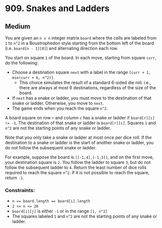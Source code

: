 # 909. Snakes and Ladders

## Medium

You are given an `n x n` integer matrix `board` where the cells are labeled from `1` to `n^2` in a Boustrophedon style
starting from the bottom left of the board (i.e. `board[n - 1][0]`) and alternating direction each row.

You start on square `1` of the board. In each move, starting from square `curr`, do the following:

- Choose a destination square `next` with a label in the range `[curr + 1, min(curr + 6, n^2)]`.
    - This choice simulates the result of a standard 6-sided die roll: i.e., there are always at most 6 destinations,
      regardless of the size of the board.
- If `next` has a snake or ladder, you must move to the destination of that snake or ladder. Otherwise, you move to
  `next`.
- The game ends when you reach the square `n^2`.

A board square on row `r` and column `c` has a snake or ladder if `board[r][c] != -1`. The destination of that snake or
ladder is `board[r][c]`. Squares `1` and `n^2` are not the starting points of any snake or ladder.

Note that you only take a snake or ladder at most once per dice roll. If the destination to a snake or ladder is the
start of another snake or ladder, you do not follow the subsequent snake or ladder.

For example, suppose the board is `[[-1,4],[-1,3]]`, and on the first move, your destination square is `2`. You follow
the ladder to square `3`, but do not follow the subsequent ladder to `4`.
Return the least number of dice rolls required to reach the square `n^2`. If it is not possible to reach the square,
return `-1`.

### Constraints:

- `n == board.length == board[i].length`
- `2 <= n <= 20`
- `board[i][j]` is either `-1` or in the range `[1, n^2]`
- The squares labeled `1` and `n^2` are not the starting points of any snake or ladder.
